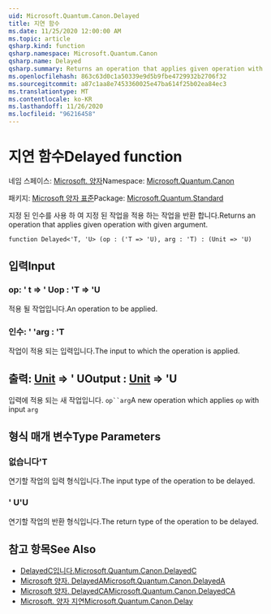 ```yaml
---
uid: Microsoft.Quantum.Canon.Delayed
title: 지연 함수
ms.date: 11/25/2020 12:00:00 AM
ms.topic: article
qsharp.kind: function
qsharp.namespace: Microsoft.Quantum.Canon
qsharp.name: Delayed
qsharp.summary: Returns an operation that applies given operation with given argument.
ms.openlocfilehash: 863c63d0c1a50339e9d5b9fbe4729932b2706f32
ms.sourcegitcommit: a87c1aa8e7453360025e47ba614f25b02ea84ec3
ms.translationtype: MT
ms.contentlocale: ko-KR
ms.lasthandoff: 11/26/2020
ms.locfileid: "96216458"
---
```

# <a name="delayed-function"></a><span data-ttu-id="94e30-102">지연 함수</span><span class="sxs-lookup"><span data-stu-id="94e30-102">Delayed function</span></span>

<span data-ttu-id="94e30-103">네임 스페이스: [Microsoft. 양자](xref:Microsoft.Quantum.Canon)</span><span class="sxs-lookup"><span data-stu-id="94e30-103">Namespace: [Microsoft.Quantum.Canon](xref:Microsoft.Quantum.Canon)</span></span>

<span data-ttu-id="94e30-104">패키지: [Microsoft 양자 표준](https://nuget.org/packages/Microsoft.Quantum.Standard)</span><span class="sxs-lookup"><span data-stu-id="94e30-104">Package: [Microsoft.Quantum.Standard](https://nuget.org/packages/Microsoft.Quantum.Standard)</span></span>


<span data-ttu-id="94e30-105">지정 된 인수를 사용 하 여 지정 된 작업을 적용 하는 작업을 반환 합니다.</span><span class="sxs-lookup"><span data-stu-id="94e30-105">Returns an operation that applies given operation with given argument.</span></span>

```qsharp
function Delayed<'T, 'U> (op : ('T => 'U), arg : 'T) : (Unit => 'U)
```


## <a name="input"></a><span data-ttu-id="94e30-106">입력</span><span class="sxs-lookup"><span data-stu-id="94e30-106">Input</span></span>

### <a name="op--t--u"></a><span data-ttu-id="94e30-107">op: ' t => ' U</span><span class="sxs-lookup"><span data-stu-id="94e30-107">op : 'T => 'U</span></span> 

<span data-ttu-id="94e30-108">적용 될 작업입니다.</span><span class="sxs-lookup"><span data-stu-id="94e30-108">An operation to be applied.</span></span>


### <a name="arg--t"></a><span data-ttu-id="94e30-109">인수: ' '</span><span class="sxs-lookup"><span data-stu-id="94e30-109">arg : 'T</span></span>

<span data-ttu-id="94e30-110">작업이 적용 되는 입력입니다.</span><span class="sxs-lookup"><span data-stu-id="94e30-110">The input to which the operation is applied.</span></span>



## <a name="output--unit--u"></a><span data-ttu-id="94e30-111">출력: [Unit](xref:microsoft.quantum.lang-ref.unit) => ' U</span><span class="sxs-lookup"><span data-stu-id="94e30-111">Output : [Unit](xref:microsoft.quantum.lang-ref.unit) => 'U</span></span> 

<span data-ttu-id="94e30-112">입력에 적용 되는 새 작업입니다. `op``arg`</span><span class="sxs-lookup"><span data-stu-id="94e30-112">A new operation which applies `op` with input `arg`</span></span>

## <a name="type-parameters"></a><span data-ttu-id="94e30-113">형식 매개 변수</span><span class="sxs-lookup"><span data-stu-id="94e30-113">Type Parameters</span></span>

### <a name="t"></a><span data-ttu-id="94e30-114">없습니다</span><span class="sxs-lookup"><span data-stu-id="94e30-114">'T</span></span>

<span data-ttu-id="94e30-115">연기할 작업의 입력 형식입니다.</span><span class="sxs-lookup"><span data-stu-id="94e30-115">The input type of the operation to be delayed.</span></span>
### <a name="u"></a><span data-ttu-id="94e30-116">' U</span><span class="sxs-lookup"><span data-stu-id="94e30-116">'U</span></span>

<span data-ttu-id="94e30-117">연기할 작업의 반환 형식입니다.</span><span class="sxs-lookup"><span data-stu-id="94e30-117">The return type of the operation to be delayed.</span></span>

## <a name="see-also"></a><span data-ttu-id="94e30-118">참고 항목</span><span class="sxs-lookup"><span data-stu-id="94e30-118">See Also</span></span>

- [<span data-ttu-id="94e30-119">DelayedC입니다.</span><span class="sxs-lookup"><span data-stu-id="94e30-119">Microsoft.Quantum.Canon.DelayedC</span></span>](xref:Microsoft.Quantum.Canon.DelayedC)
- [<span data-ttu-id="94e30-120">Microsoft 양자. DelayedA</span><span class="sxs-lookup"><span data-stu-id="94e30-120">Microsoft.Quantum.Canon.DelayedA</span></span>](xref:Microsoft.Quantum.Canon.DelayedA)
- [<span data-ttu-id="94e30-121">Microsoft 양자. DelayedCA</span><span class="sxs-lookup"><span data-stu-id="94e30-121">Microsoft.Quantum.Canon.DelayedCA</span></span>](xref:Microsoft.Quantum.Canon.DelayedCA)
- [<span data-ttu-id="94e30-122">Microsoft. 양자 지연</span><span class="sxs-lookup"><span data-stu-id="94e30-122">Microsoft.Quantum.Canon.Delay</span></span>](xref:Microsoft.Quantum.Canon.Delay)
